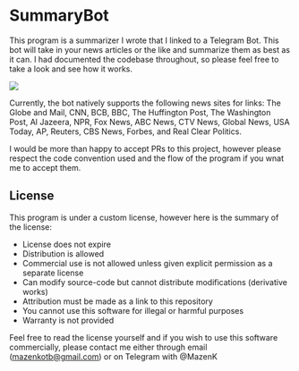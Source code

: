 # SummaryBot

This program is a summarizer I wrote that I linked to a Telegram Bot. This bot will take in your news articles or the like and
summarize them as best as it can. I had documented the codebase throughout, so please feel free to take a look and see how it works.

![](https://i.imgur.com/ccWPRt3.png)

Currently, the bot natively supports the following news sites for links: The Globe and Mail, CNN, BCB, BBC, The Huffington Post, The Washington Post, Al Jazeera, NPR, Fox News, ABC News, CTV News, Global News, USA Today, AP, Reuters, CBS News, Forbes, and Real Clear Politics.

I would be more than happy to accept PRs to this project, however please respect the code convention used and the flow of the program if you wnat me to accept them.

## License

This program is under a custom license, however here is the summary of the license:

- License does not expire
- Distribution is allowed
- Commercial use is not allowed unless given explicit permission as a separate license
- Can modify source-code but cannot distribute modifications (derivative works)
- Attribution must be made as a link to this repository
- You cannot use this software for illegal or harmful purposes
- Warranty is not provided

Feel free to read the license yourself and if you wish to use this software commercially, please contact me either through email (mazenkotb@gmail.com) or on Telegram with @MazenK